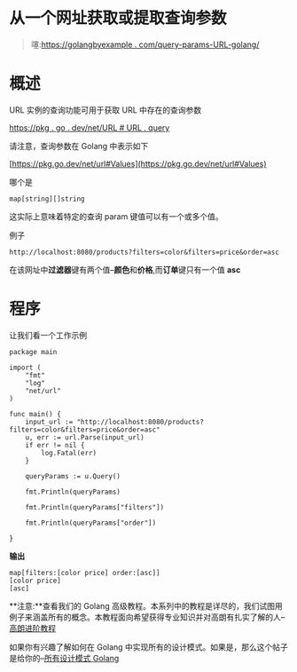 # 从一个网址获取或提取查询参数

> 噻:[https://golangbyexample . com/query-params-URL-golang/](https://golangbyexample.com/query-params-url-golang/)

# **概述**

URL 实例的查询功能可用于获取 URL 中存在的查询参数

[https://pkg . go . dev/net/URL # URL . query](https://pkg.go.dev/net/url#URL.Query)

请注意，查询参数在 Golang 中表示如下

[https://pkg.go.dev/net/url#Values](https://pkg.go.dev/net/url#Values)

哪个是

```
map[string][]string
```

这实际上意味着特定的查询 param 键值可以有一个或多个值。

例子

```
http://localhost:8080/products?filters=color&filters=price&order=asc
```

在该网址中**过滤器**键有两个值–**颜色**和**价格**,而**订单**键只有一个值 **asc**

# **程序**

让我们看一个工作示例

```
package main

import (
	"fmt"
	"log"
	"net/url"
)

func main() {
	input_url := "http://localhost:8080/products?filters=color&filters=price&order=asc"
	u, err := url.Parse(input_url)
	if err != nil {
		log.Fatal(err)
	}

	queryParams := u.Query()

	fmt.Println(queryParams)

	fmt.Println(queryParams["filters"])

	fmt.Println(queryParams["order"])

}
```

**输出**

```
map[filters:[color price] order:[asc]]
[color price]
[asc]
```

**注意:**查看我们的 Golang 高级教程。本系列中的教程是详尽的，我们试图用例子来涵盖所有的概念。本教程面向希望获得专业知识并对高朗有扎实了解的人–[高朗进阶教程](https://golangbyexample.com/golang-comprehensive-tutorial/)

如果你有兴趣了解如何在 Golang 中实现所有的设计模式。如果是，那么这个帖子是给你的–[所有设计模式 Golang](https://golangbyexample.com/all-design-patterns-golang/)